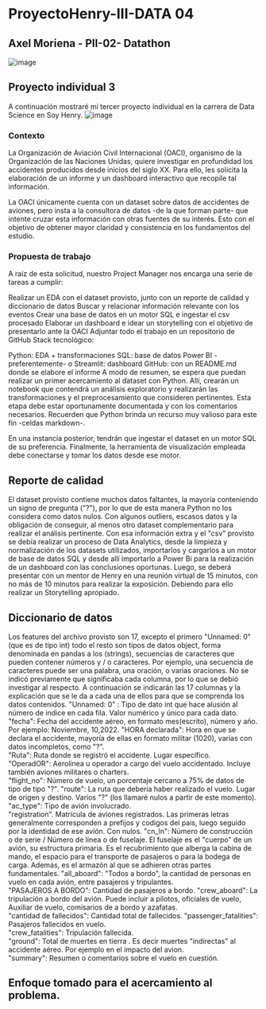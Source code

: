 # ProyectoHenry-III-DATA 04
## Axel Moriena - PII-02- Datathon
![image](https://user-images.githubusercontent.com/103937102/199312063-47a110ed-832d-4745-aced-7df92051e94d.png)

## Proyecto individual 3
A continuación mostraré mi tercer proyecto individual en la carrera de Data Science en Soy Henry.
![image](https://user-images.githubusercontent.com/103937102/200990834-5461ee69-cde1-4b81-b73a-d521f56a2773.png)

### Contexto
La Organización de Aviación Civil Internacional (OACI), organismo de la Organización de las Naciones Unidas, quiere investigar en profundidad los accidentes producidos desde inicios del siglo XX. Para ello, les solicita la elaboración de un informe y un dashboard interactivo que recopile tal información.

La OACI únicamente cuenta con un dataset sobre datos de accidentes de aviones, pero insta a la consultora de datos -de la que forman parte- que intente cruzar esta información con otras fuentes de su interés. Esto con el objetivo de obtener mayor claridad y consistencia en los fundamentos del estudio.

### Propuesta de trabajo
A raíz de esta solicitud, nuestro Project Manager nos encarga una serie de tareas a cumplir:

Realizar un EDA con el dataset provisto, junto con un reporte de calidad y diccionario de datos
Buscar y relacionar información relevante con los eventos
Crear una base de datos en un motor SQL e ingestar el csv procesado
Elaborar un dashboard e idear un storytelling con el objetivo de presentarlo ante la OACI
Adjuntar todo el trabajo en un repositorio de GitHub
Stack tecnológico:

Python: EDA + transformaciones
SQL: base de datos
Power BI -preferentemente- o Streamlit: dashboard
GitHub: con un README.md donde se elabore el informe
A modo de resumen, se espera que puedan realizar un primer acercamiento al dataset con Python. Allí, crearán un notebook que contendrá un análisis exploratorio y realizarán las transformaciones y el preprocesamiento que consideren pertinentes. Esta etapa debe estar oportunamente documentada y con los comentarios necesarios. Recuerden que Python brinda un recurso muy valioso para este fin -celdas markdown-.

En una instancia posterior, tendrán que ingestar el dataset en un motor SQL de su preferencia. Finalmente, la herramienta de visualización empleada debe conectarse y tomar los datos desde ese motor.

## Reporte de calidad
El dataset provisto contiene muchos datos faltantes, la mayoría conteniendo un signo de pregunta ("?"), por lo que de esta manera Python no los considera como datos nulos. Con algunos outliers, escasos datos y la obligación de conseguir, al menos otro dataset complementario para realizar el análisis pertinente.
Con esa información extra y el "csv" provisto se debía realizar un proceso de Data Analytics, desde la limpieza y normalización de los datasets utilizados, importarlos y cargarlos a un motor de  base de datos SQL y desde allí importarlo a Power Bi para la realización de un dashboard con las conclusiones oportunas. Luego, se deberá presentar con un mentor de Henry en una reunión virtual de 15 minutos, con no más de 10 minutos para realizar la exposición. Debiendo para ello realizar un Storytelling apropiado.

## Diccionario de datos
Los features del archivo provisto son 17, excepto el primero "Unnamed: 0" (que es de tipo int) todo el resto son tipos de datos object, forma denominada en pandas a los (strings), secuencias de caracteres que pueden contener números y / o caracteres. Por ejemplo, una secuencia de caracteres puede ser una palabra, una oración, o varias oraciones. 
No se indicó previamente que significaba cada columna, por lo que se debió investigar al respecto. A continuación se indicarán las 17 columnas y la explicación que se le da a cada una de ellos para que se comprenda los datos contenidos.
"Unnamed: 0" : Tipo de dato int que hace alusión al número de indice en cada fila. Valor numérico y único para cada dato.
"fecha": Fecha del accidente aéreo, en formato mes(escrito), número y año. Por ejemplo: Noviembre, 10,2022.
"HORA declarada": Hora en que se declara el accidente, mayoría de ellas en formato militar (1020), varias con datos incompletos, como "?".	
"Ruta": Ruta donde se registró el accidente. Lugar específico.	
"OperadOR": Aerolínea u operador a cargo del vuelo accidentado. Incluye también aviones militares o charters.	
"flight_no": Número de vuelo, un porcentaje cercano	a 75% de datos de tipo de tipo "?".
"route": La ruta que debería haber realizado el vuelo. Lugar de origen y destino.	Varios "?" (los llamaré nulos a partir de este momento).
"ac_type": Tipo de avión involucrado.	
"registration". Matrícula de aviones registrados. Las primeras letras generalmente corresponden a prefijos y codigos del pais, luego seguido por la identidad de ese avión.	Con nulos.
"cn_ln": Número de construcción o de serie / Número de línea o de fuselaje.	El fuselaje es el "cuerpo" de un avión, su estructura primaria. Es el recubrimiento que alberga la cabina de mando, el espacio para el transporte de pasajeros o para la bodega de carga. Además, es el armazón al que se adhieren otras partes fundamentales.
"all_aboard": "Todos a bordo", la cantidad de personas en vuelo en cada avión, entre pasajeros y tripulantes.	
"PASAJEROS A BORDO": Cantidad de pasajeros a bordo.
"crew_aboard": La tripulación a bordo del avión. Puede incluir a pilotos, oficiales de vuelo, Auxiliar de vuelo, comisarios de a bordo y azafatas.	
"cantidad de fallecidos": Cantidad total de fallecidos.	
"passenger_fatalities": Pasajeros fallecidos en vuelo.	
"crew_fatalities": Tripulación fallecida.	
"ground": Total de muertes en tierra . Es decir muertes "indirectas" al accidente aéreo. Por ejemplo en el impacto del avion.	
"summary": Resumen o comentarios sobre el vuelo en cuestión.

## Enfoque tomado para el acercamiento al problema.

